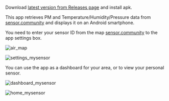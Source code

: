 Download [latest version from Releases page](https://github.com/saiinc/MySensorAirData/releases) and install apk.

This app retrieves PM and Temperature/Humidity/Pressure data from [sensor.community](https://sensor.community/) and displays it on an Android smartphone.

You need to enter your sensor ID from the map [sensor.community](https://sensor.community/) to the app settings box.

![air_map](https://github.com/user-attachments/assets/5b9510af-21a2-4df5-8a4c-db95a15a4f52)


![settings_mysensor](https://github.com/user-attachments/assets/a058cae4-b4df-4393-a228-b9fa19dee187)


You can use the app as a dashboard for your area, or to view your personal sensor.


![dashboard_mysensor](https://github.com/user-attachments/assets/cf85f3ac-6eab-4a5b-bfc2-a31bb0c9dfd4)        


![home_mysensor](https://github.com/user-attachments/assets/96781240-0025-40d4-9294-5b512c22705b)


